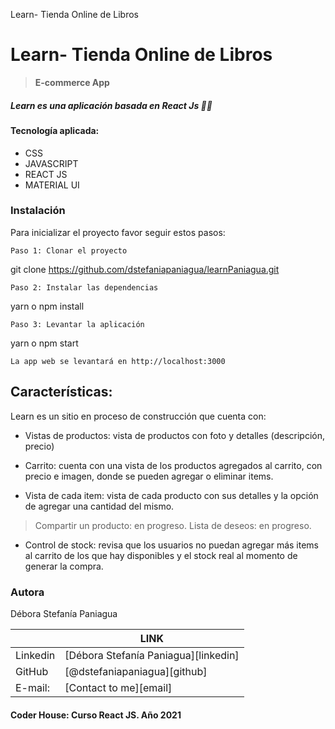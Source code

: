 Learn- Tienda Online de Libros


# Learn- Tienda Online de Libros
> **E-commerce App** 
  
##### Learn es una aplicación basada en React Js 👨‍💻

####  Tecnología aplicada: 
- CSS 
- JAVASCRIPT
- REACT JS
- MATERIAL UI


### Instalación 
Para inicializar el proyecto favor seguir estos pasos:
 ```
Paso 1: Clonar el proyecto
 ```

git clone https://github.com/dstefaniapaniagua/learnPaniagua.git

 ```
Paso 2: Instalar las dependencias
```
yarn o npm install
```
Paso 3: Levantar la aplicación
```
yarn o npm start
```
La app web se levantará en http://localhost:3000
```

## Características: 
Learn es un sitio en proceso de construcción que cuenta con: 

- Vistas de productos: vista de productos con foto y detalles (descripción, precio)

- Carrito: cuenta con una vista de los productos agregados al carrito, con precio e imagen, donde se pueden agregar o eliminar items.

- Vista de cada item: vista de cada producto con sus detalles y la opción de agregar una cantidad del mismo. 
>Compartir un producto: en progreso. 
>Lista de deseos: en progreso.

- Control de stock: revisa que los usuarios no puedan agregar más items al carrito de los que hay disponibles y el stock real al momento de generar la compra.


### Autora
Débora Stefanía Paniagua

|  | LINK |
| ------ | ------ |
| Linkedin | [Débora Stefanía Paniagua][linkedin] |
| GitHub | [@dstefaniapaniagua][github] |
| E-mail: | [Contact to me][email] |

#### Coder House: Curso React JS. Año 2021
